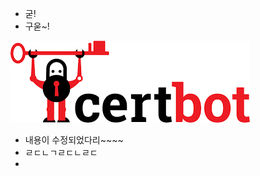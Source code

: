 * 굳!  
* 구욷~!  
  
![IMAGE](https://raw.githubusercontent.com/nogi-bot/demo/main/chatgptisgod/images/f58ddbbf-53e4-454e-aa01-8aca522d587a-certbot.png)  
* 내용이 수정되었다리~~~~  
* ㄹㄷㄴㄱㄹㄷㄴㄹㄷ  
*   
  
